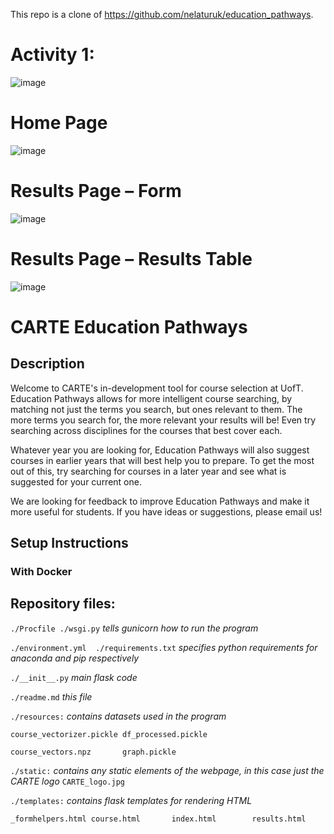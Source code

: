 This repo is a clone of https://github.com/nelaturuk/education_pathways.

# Activity 1:

![image](https://user-images.githubusercontent.com/33353574/137598159-00d015ad-dd6d-4e77-9cd5-69c4d0a58691.png)

# Home Page

![image](https://user-images.githubusercontent.com/33353574/137600567-bd4ce99f-b504-41a4-818a-a9893a4a8bf7.png)

# Results Page – Form

![image](https://user-images.githubusercontent.com/33353574/137600583-62162a20-6f9b-4c7d-b8e9-265daec513c4.png)

# Results Page – Results Table

![image](https://user-images.githubusercontent.com/33353574/137600589-5ad55643-6635-463a-b913-cc9730e2c4b9.png)


# CARTE Education Pathways

## Description
Welcome to CARTE's in-development tool for course selection at UofT. Education Pathways allows for more intelligent course searching, by matching not just the terms you search, but ones relevant to them. The more terms you search for, the more relevant your results will be! Even try searching across disciplines for the courses that best cover each.

Whatever year you are looking for, Education Pathways will also suggest courses in earlier years that will best help you to prepare. To get the most out of this, try searching for courses in a later year and see what is suggested for your current one.

We are looking for feedback to improve Education Pathways and make it more useful for students. If you have ideas or suggestions, please email us!

## Setup Instructions

### With Docker



## Repository files:

`./Procfile ./wsgi.py` *tells gunicorn how to run the program*

`./environment.yml  ./requirements.txt` *specifies python requirements for anaconda and pip respectively*

`./__init__.py` *main flask code*

`./readme.md` *this file*

`./resources:` *contains datasets used in the program*

`course_vectorizer.pickle df_processed.pickle`

`course_vectors.npz       graph.pickle`

`./static:` *contains any static elements of the webpage, in this case just the CARTE logo*
`CARTE_logo.jpg`

`./templates:` *contains flask templates for rendering HTML*

`_formhelpers.html course.html       index.html        results.html`
